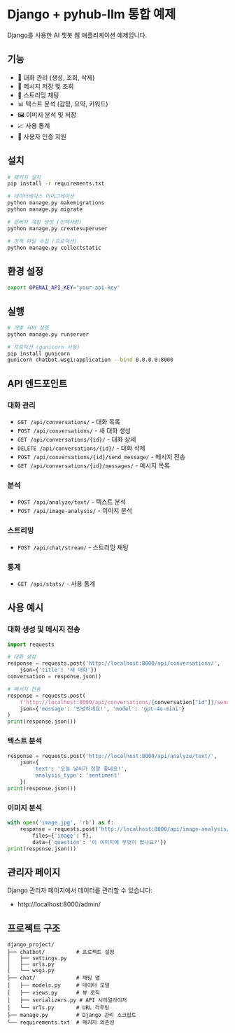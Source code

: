 # Django + pyhub-llm 통합 예제

Django를 사용한 AI 챗봇 웹 애플리케이션 예제입니다.

## 기능

- 💬 대화 관리 (생성, 조회, 삭제)
- 📝 메시지 저장 및 조회
- 🌊 스트리밍 채팅
- 📊 텍스트 분석 (감정, 요약, 키워드)
- 🖼️ 이미지 분석 및 저장
- 📈 사용 통계
- 🔐 사용자 인증 지원

## 설치

```bash
# 패키지 설치
pip install -r requirements.txt

# 데이터베이스 마이그레이션
python manage.py makemigrations
python manage.py migrate

# 관리자 계정 생성 (선택사항)
python manage.py createsuperuser

# 정적 파일 수집 (프로덕션)
python manage.py collectstatic
```

## 환경 설정

```bash
export OPENAI_API_KEY="your-api-key"
```

## 실행

```bash
# 개발 서버 실행
python manage.py runserver

# 프로덕션 (gunicorn 사용)
pip install gunicorn
gunicorn chatbot.wsgi:application --bind 0.0.0.0:8000
```

## API 엔드포인트

### 대화 관리
- `GET /api/conversations/` - 대화 목록
- `POST /api/conversations/` - 새 대화 생성
- `GET /api/conversations/{id}/` - 대화 상세
- `DELETE /api/conversations/{id}/` - 대화 삭제
- `POST /api/conversations/{id}/send_message/` - 메시지 전송
- `GET /api/conversations/{id}/messages/` - 메시지 목록

### 분석
- `POST /api/analyze/text/` - 텍스트 분석
- `POST /api/image-analysis/` - 이미지 분석

### 스트리밍
- `POST /api/chat/stream/` - 스트리밍 채팅

### 통계
- `GET /api/stats/` - 사용 통계

## 사용 예시

### 대화 생성 및 메시지 전송
```python
import requests

# 대화 생성
response = requests.post('http://localhost:8000/api/conversations/', 
    json={'title': '새 대화'})
conversation = response.json()

# 메시지 전송
response = requests.post(
    f'http://localhost:8000/api/conversations/{conversation["id"]}/send_message/',
    json={'message': '안녕하세요!', 'model': 'gpt-4o-mini'}
)
print(response.json())
```

### 텍스트 분석
```python
response = requests.post('http://localhost:8000/api/analyze/text/',
    json={
        'text': '오늘 날씨가 정말 좋네요!',
        'analysis_type': 'sentiment'
    })
print(response.json())
```

### 이미지 분석
```python
with open('image.jpg', 'rb') as f:
    response = requests.post('http://localhost:8000/api/image-analysis/',
        files={'image': f},
        data={'question': '이 이미지에 무엇이 있나요?'})
print(response.json())
```

## 관리자 페이지

Django 관리자 페이지에서 데이터를 관리할 수 있습니다:
- http://localhost:8000/admin/

## 프로젝트 구조

```text
django_project/
├── chatbot/          # 프로젝트 설정
│   ├── settings.py
│   ├── urls.py
│   └── wsgi.py
├── chat/             # 채팅 앱
│   ├── models.py     # 데이터 모델
│   ├── views.py      # 뷰 로직
│   ├── serializers.py # API 시리얼라이저
│   └── urls.py       # URL 라우팅
├── manage.py         # Django 관리 스크립트
└── requirements.txt  # 패키지 의존성
```